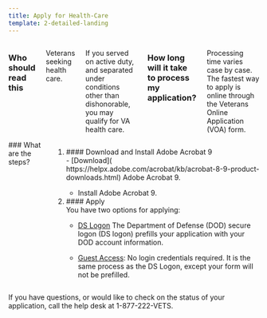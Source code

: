 ```yaml
---
title: Apply for Health-Care
template: 2-detailed-landing
---
```

<div class="main" role="main" markdown="0">

<div class="section one" markdown="0">

<div class="primary" markdown="0">
<div class="row" markdown="0">
<div class="small-12 columns" markdown="1">

### Who should read this
Veterans seeking health care. 

If you served on active duty, and separated under conditions other than dishonorable, you may qualify for VA health care. 

### How long will it take to process my application? 
Processing time varies case by case. The fastest way to apply is online through the Veterans Online Application (VOA) form.

</div>
<div class="small-12 columns" markdown="0">

<div markdown="1">
### What are the steps? 
</div>

<ol class="process" markdown="0">
<li class="step one wow fadeIn animated" markdown="0">

<div markdown="1">
#### Download and Install Adobe Acrobat 9 
</div>

<div class="feature" markdown="1">
- [Download]( https://helpx.adobe.com/acrobat/kb/acrobat-8-9-product-downloads.html) Adobe Acrobat 9.

- Install Adobe Acrobat 9.
</div>
</li>

<li class="step two wow fadeIn animated" markdown="0">
<div markdown="1">
#### Apply
</div>

<div class="feature" markdown="1">
You have two options for applying: 
    
- [DS Logon](https://myaccess.dmdc.osd.mil/identitymanagement/authenticate.do;jsessionid=WLLLMVNchbpfEW6nR9II-NSixp7838q0Ngrvk6GvKhCSC3oigrPc!-1899913949?execution=e1s1) The Department of Defense (DOD) secure logon (DS logon) prefills your application with your DOD account information.
    
- [Guest Access](https://www.voa.aac.va.gov/voa-ui/anon.jsp): No login credentials required. It is the same process as the DS Logon, except your form will not be prefilled. 
</div>
</li>
</ol>
</div>

<div class="small-12 columns" markdown="0">
If you have questions, or would like to check on the status of your application, call the help desk at 1-877-222-VETS.
</div>
</div>
</div>
